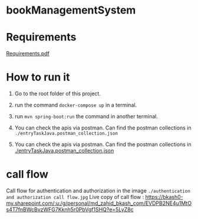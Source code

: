 # bookManagementSystem


# Requirements

[Requirements.pdf](Requirements.pdf)


# How to run it

1. Go to the root folder of this project.

2. run the command `docker-compose up` in a terminal.

3. run `mvn spring-boot:run` the command in another terminal.

4. You can check the apis via postman. Can find the postman collections in `./entryTaskJava.postman_collection.json`

5. You can check the apis via postman. Can find the postman collections in [./entryTaskJava.postman_collection.json](entryTaskJava.postman_collection.json)



# call flow

Call flow for authentication and authorization in the image `./authentication and authorization call flow.jpg`
Live copy of call flow : https://bkash0-my.sharepoint.com/:u:/g/personal/md_zahid_bkash_com/EVDPB2NE4u1MtOs4T7fnBWcBvzWFG7Kknh5r0PbVgf1SHQ?e=5LyZ8c
